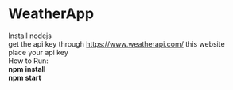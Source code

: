 # WeatherApp
Install nodejs
<br> get the api key through <a>https://www.weatherapi.com/</a>  this website
<br> place your api key
<br> How to Run:
<br><b>npm install
<br> <b>npm start
